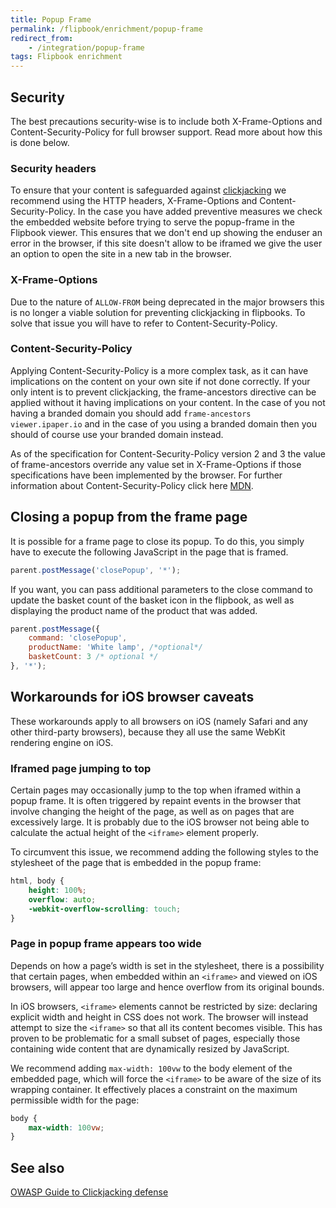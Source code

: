 ```yaml
---
title: Popup Frame
permalink: /flipbook/enrichment/popup-frame
redirect_from: 
    - /integration/popup-frame
tags: Flipbook enrichment
---
```


## Security

The best precautions security-wise is to include both X-Frame-Options and Content-Security-Policy for full browser support. Read more about how this is done below.

### Security headers

To ensure that your content is safeguarded against [clickjacking](https://owasp.org/www-community/attacks/Clickjacking) we recommend using the HTTP headers, X-Frame-Options and Content-Security-Policy. In the case you have added preventive measures we check the embedded website before trying to serve the popup-frame in the Flipbook viewer. This ensures that we don't end up showing the enduser an error in the browser, if this site doesn't allow to be iframed we give the user an option to open the site in a new tab in the browser.

### X-Frame-Options

Due to the nature of `ALLOW-FROM` being deprecated in the major browsers this is no longer a viable solution for preventing clickjacking in flipbooks. To solve that issue you will have to refer to Content-Security-Policy.

### Content-Security-Policy

Applying Content-Security-Policy is a more complex task, as it can have implications on the content on your own site if not done correctly. If your only intent is to prevent clickjacking, the frame-ancestors directive can be applied without it having implications on your content. In the case of you not having a branded domain you should add `frame-ancestors viewer.ipaper.io` and in the case of you using a branded domain then you should of course use your branded domain instead.

As of the specification for Content-Security-Policy version 2 and 3 the value of frame-ancestors override any value set in X-Frame-Options if those specifications have been implemented by the browser.
For further information about Content-Security-Policy click here [MDN](https://developer.mozilla.org/en-US/docs/Web/HTTP/CSP).

## Closing a popup from the frame page

It is possible for a frame page to close its popup. To do this, you simply have to execute the following JavaScript in the page that is framed.

```javascript
parent.postMessage('closePopup', '*');
```

If you want, you can pass additional parameters to the close command to update the basket count of the basket icon in the flipbook, as well as displaying the product name of the product that was added.

```javascript
parent.postMessage({ 
    command: 'closePopup',
    productName: 'White lamp', /*optional*/
    basketCount: 3 /* optional */
}, '*');
```

## Workarounds for iOS browser caveats

These workarounds apply to all browsers on iOS (namely Safari and any other third-party browsers), because they all use the same WebKit rendering engine on iOS.

### Iframed page jumping to top

Certain pages may occasionally jump to the top when iframed within a popup frame. It is often triggered by repaint events in the browser that involve changing the height of the page, as well as on pages that are excessively large. It is probably due to the iOS browser not being able to calculate the actual height of the `<iframe>` element properly.

To circumvent this issue, we recommend adding the following styles to the stylesheet of the page that is embedded in the popup frame:

```css
html, body {
    height: 100%;
    overflow: auto;
    -webkit-overflow-scrolling: touch;
}
```

### Page in popup frame appears too wide

Depends on how a page&rsquo;s width is set in the stylesheet, there is a possibility that certain pages, when embedded within an `<iframe>` and viewed on iOS browsers, will appear too large and hence overflow from its original bounds.

In iOS browsers, `<iframe>` elements cannot be restricted by size: declaring explicit width and height in CSS does not work. The browser will instead attempt to size the `<iframe>` so that all its content becomes visible. This has proven to be problematic for a small subset of pages, especially those containing wide content that are dynamically resized by JavaScript.

We recommend adding `max-width: 100vw` to the body element of the embedded page, which will force the `<iframe>` to be aware of the size of its wrapping container. It effectively places a constraint on the maximum permissible width for the page:

```css
body {
    max-width: 100vw;
}
```

## See also

[OWASP Guide to Clickjacking defense](https://cheatsheetseries.owasp.org/cheatsheets/Clickjacking_Defense_Cheat_Sheet.html)
